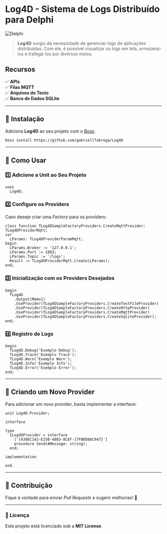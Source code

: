 # Log4D - Sistema de Logs Distribuído para Delphi

![Delphi](https://img.shields.io/badge/Delphi-7%20to%2012.3-blue)

> **Log4D** surgiu da necessidade de gerenciar logs de aplicações distribuídas. Com ele, é possível visualizar os logs em tela, armazená-los e trafegá-los por diversos meios.

## Recursos
✅ **APIs**  
✅ **Filas MQTT**  
✅ **Arquivos de Texto**  
✅ **Banco de Dados SQLite**  

---

## 🚀 Instalação

Adicione **Log4D** ao seu projeto com o [Boss](https://github.com/HashLoad/boss):

```bash
boss install https://github.com/gabriellfabrega/Log4D
```

---

## 📌 Como Usar

### 1️⃣ Adicione a Unit ao Seu Projeto

```delphi
uses
  Log4D;
```

### 2️⃣ Configure os Providers

Caso deseje criar uma *Factory* para os providers:

```delphi
class function TLog4DSampleFactoryProviders.CreateMqttProvider: TLog4DProviderMqtt;
var
  LParams: TLog4DProviderParamMqtt;
begin
  LParams.Broker := '127.0.0.1';
  LParams.Port := 1883;
  LParams.Topic := '/logs';
  Result := TLog4DProviderMqtt.Create(LParams);
end;
```

### 3️⃣ Inicialização com os Providers Desejados

```delphi
begin
  TLog4D
    .Output(Memo1)
    .UseProvider(TLog4DSampleFactoryProviders.CreateTextFileProvider)
    .UseProvider(TLog4DSampleFactoryProviders.CreateHttpProvider)
    .UseProvider(TLog4DSampleFactoryProviders.CreateMqttProvider)
    .UseProvider(TLog4DSampleFactoryProviders.CreateSqliteProvider);
end;
```

### 4️⃣ Registro de Logs

```delphi
begin
  TLog4D.Debug('Exemplo Debug');
  TLog4D.Trace('Exemplo Trace');
  TLog4D.Warn('Exemplo Warn');
  TLog4D.Info('Exemplo Info');
  TLog4D.Error('Exemplo Error');
end;
```

---

## 🔌 Criando um Novo Provider

Para adicionar um novo provider, basta implementar a interface:

```delphi
unit Log4D.Provider;

interface

type
  ILog4DProvider = interface
    ['{430EC143-E250-4803-8CEF-17FB0D8AC947}']
    procedure Send(AMessage: string);
  end;

implementation

end.
```

---

## 🎯 Contribuição
Fique à vontade para enviar *Pull Requests* e sugerir melhorias! 🚀

---

### 📜 Licença
Este projeto está licenciado sob a **MIT License**.
